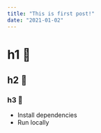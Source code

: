 ```yaml
---
title: "This is first post!"
date: "2021-01-02"
---
```



# h1 💩
## h2 🤯
### h3 🥳

- Install dependencies
- Run locally
